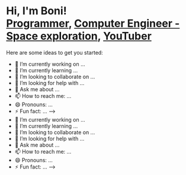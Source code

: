 <h1>Hi, I'm Boni! <br/><a href="https://github.com/bnira/bnira">Programmer</a>, <a href="https://www.linkedin.com/in/boniface-thuranira/">Computer Engineer - Space exploration</a>, <a href="https://www.youtube.com/c/joshmadakor">YouTuber</a></h1>


Here are some ideas to get you started:

- 🔭 I’m currently working on ...
- 🌱 I’m currently learning ...
- 👯 I’m looking to collaborate on ...
- 🤔 I’m looking for help with ...
- 💬 Ask me about ...
- 📫 How to reach me: ...
- 😄 Pronouns: ...
- ⚡ Fun fact: ...
-->
- 🔭 I’m currently working on ...
- 🌱 I’m currently learning ...
- 👯 I’m looking to collaborate on ...
- 🤔 I’m looking for help with ...
- 💬 Ask me about ...
- 📫 How to reach me: ...
- 😄 Pronouns: ...
- ⚡ Fun fact: ...
-->
